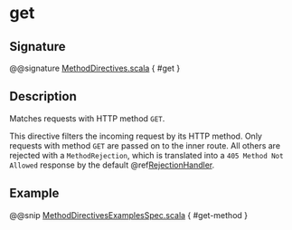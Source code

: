 # get

## Signature

@@signature [MethodDirectives.scala]($akka-http$/akka-http/src/main/scala/akka/http/scaladsl/server/directives/MethodDirectives.scala) { #get }

## Description

Matches requests with HTTP method `GET`.

This directive filters the incoming request by its HTTP method. Only requests with
method `GET` are passed on to the inner route. All others are rejected with a
`MethodRejection`, which is translated into a `405 Method Not Allowed` response
by the default @ref[RejectionHandler](../../rejections.md#the-rejectionhandler).

## Example

@@snip [MethodDirectivesExamplesSpec.scala]($test$/scala/docs/http/scaladsl/server/directives/MethodDirectivesExamplesSpec.scala) { #get-method }
